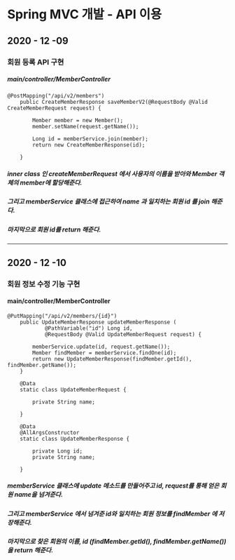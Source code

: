 # Spring MVC 개발 - API 이용

## 2020 - 12 -09
### 회원 등록 API 구현
##### main/controller/MemberController

    @PostMapping("/api/v2/members")
        public CreateMemberResponse saveMemberV2(@RequestBody @Valid CreateMemberRequest request) {
    
            Member member = new Member();
            member.setName(request.getName());
    
            Long id = memberService.join(member);
            return new CreateMemberResponse(id);
    
        }

##### inner class 인 createMemberRequest 에서 사용자의 이름을 받아와 Member 객체의 member에 할당해준다.
##### 그리고 memberService 클래스에 접근하여 name 과 일치하는 회원 id 를 join 해준다. 
##### 마지막으로 회원 id를 return 해준다.

---------
## 2020 - 12 -10
### 회원 정보 수정 기능 구현
#### main/controller/MemberController
    @PutMapping("/api/v2/members/{id}")
        public UpdateMemberResponse updateMemberResponse (
                @PathVariable("id") Long id,
                @RequestBody @Valid UpdateMemberRequest request) {
    
            memberService.update(id, request.getName());
            Member findMember = memberService.findOne(id);
            return new UpdateMemberResponse(findMember.getId(), findMember.getName());
        }
    
        @Data
        static class UpdateMemberRequest {
    
            private String name;
    
        }
    
        @Data
        @AllArgsConstructor
        static class UpdateMemberResponse {
    
            private Long id;
            private String name;
    
        }
##### memberService 클래스에 update 메소드를 만들어주고 id, request를 통해 얻은 회원 name을 넘겨준다.
##### 그리고 memberService 에서 넘겨준 id와 일치하는 회원 정보를 findMember 에 저장해준다. 
##### 마지막으로 찾은 회원의 이름, id (findMember.getId(), findMember.getName()) 을 return 해준다.
